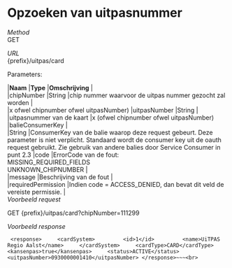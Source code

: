 ---
---

# Opzoeken van uitpasnummer

_Method_  
 GET

_URL_  
 {prefix}/uitpas/card

Parameters:

 |**Naam** |**Type** |**Omschrijving** |  
 |chipNumber |String |chip nummer waarvoor de uitpas nummer gezocht zal worden |  
 |x ofwel chipnumber ofwel uitpasNumber) |uitpasNumber |String |  
 |uitpasnummer van de kaart |x (ofwel chipnumber ofwel uitpasNumber) |balieConsumerKey |  
 |String |ConsumerKey van de balie waarop deze request gebeurt. Deze parameter is niet verplicht. Standaard wordt de consumer key uit de oauth request gebruikt. Zie gebruik van andere balies door Service Consumer in punt 2.3 |code |ErrorCode van de fout:  
 MISSING\_REQUIRED\_FIELDS  
 UNKNOWN\_CHIPNUMBER |  
 |message |Beschrijving van de fout |  
 |requiredPermission |Indien code = ACCESS\_DENIED, dan bevat dit veld de vereiste permissie. |  
_Voorbeeld request_

GET {prefix}/uitpas/card?chipNumber=111299

_Voorbeeld response_

~~~
 <response>     <cardSystem>         <id>1</id>         <name>UiTPAS Regio Aalst</name>     </cardSystem>     <cardType>CARD</cardType>     <kansenpas>true</kansenpas>     <status>ACTIVE</status>     <uitpasNumber>0930000001410</uitpasNumber> </response>~~~<br>